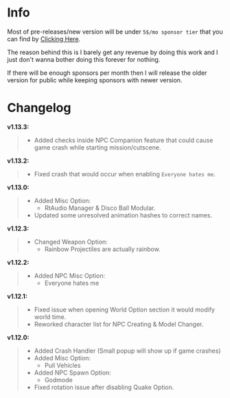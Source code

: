 # Info
Most of pre-releases/new version will be under `5$/mo sponsor tier` that you can find by [Clicking Here](https://github.com/sponsors/sneakyevil). 

The reason behind this is I barely get any revenue by doing this work and I just don't wanna bother doing this forever for nothing. 

If there will be enough sponsors per month then I will release the older version for public while keeping sponsors with newer version.

# Changelog

__v1.13.3:__
> - Added checks inside NPC Companion feature that could cause game crash while starting mission/cutscene.

__v1.13.2:__
> - Fixed crash that would occur when enabling `Everyone hates me`.

__v1.13.0:__
> - Added Misc Option:
>     - RtAudio Manager & Disco Ball Modular.
> - Updated some unresolved animation hashes to correct names.

__v1.12.3:__
> - Changed Weapon Option:
>     - Rainbow Projectiles are actually rainbow.

__v1.12.2:__
> - Added NPC Misc Option:
>     - Everyone hates me 

__v1.12.1:__
> - Fixed issue when opening World Option section it would modify world time.
> - Reworked character list for NPC Creating & Model Changer.

__v1.12.0:__
> - Added Crash Handler (Small popup will show up if game crashes)
> - Added Misc Option:
>     - Pull Vehicles
> - Added NPC Spawn Option:
>     - Godmode
> - Fixed rotation issue after disabling Quake Option.
